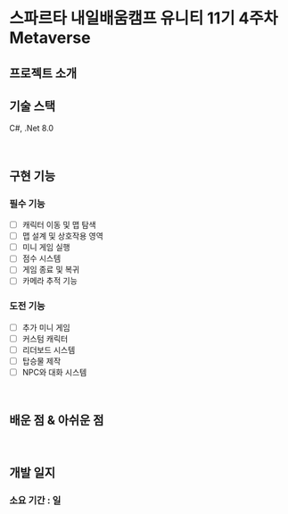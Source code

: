 # 스파르타 내일배움캠프 유니티 11기 4주차 Metaverse

## 프로젝트 소개

## 기술 스택

C#, .Net 8.0

<br>

## 구현 기능

### 필수 기능
- [ ] 캐릭터 이동 및 맵 탐색
- [ ] 맵 설계 및 상호작용 영역
- [ ] 미니 게임 실행
- [ ] 점수 시스템
- [ ] 게임 종료 및 복귀
- [ ] 카메라 추적 기능

### 도전 기능
- [ ] 추가 미니 게임
- [ ] 커스텀 캐릭터
- [ ] 리더보드 시스템
- [ ] 탑승물 제작
- [ ] NPC와 대화 시스템

<br>

## 배운 점 & 아쉬운 점

<br>

## 개발 일지
### 소요 기간 : 일
